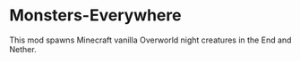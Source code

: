 # Monsters-Everywhere
This mod spawns Minecraft vanilla Overworld night creatures in the End and Nether.
